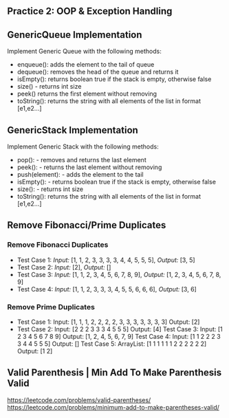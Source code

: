 ## Practice 2: OOP & Exception Handling

## GenericQueue Implementation

Implement Generic Queue with the following methods:
- enqueue(): adds the element to the tail of queue
- dequeue(): removes the head of the queue and returns it
- isEmpty(): returns boolean true if the stack is empty, otherwise false
- size() - returns int size
- peek() returns the first element without removing
- toString(): returns the string with all elements of the list in format [e1,e2…]

## GenericStack Implementation

Implement Generic Stack with the following methods:

- pop(): - removes and returns the last element
- peek(): - returns the last element without removing
- push(element): - adds the element to the tail
- isEmpty(): - returns boolean true if the stack is empty, otherwise false
- size(): - returns int size
- toString(): returns the string with all elements of the list in format [e1,e2…]


## Remove Fibonacci/Prime Duplicates
### Remove Fibonacci Duplicates

- Test Case 1: 
_Input:_ [1, 1, 2, 3, 3, 3, 3, 4, 4, 5, 5, 5], 
_Output:_ [3, 5]
- Test Case 2:
_Input:_ [2], 
_Output:_ []
- Test Case 3:
_Input:_ [1, 1, 2, 3, 4, 5, 6, 7, 8, 9], 
_Output:_ [1, 2, 3, 4, 5, 6, 7, 8, 9]
- Test Case 4:
_Input:_ [1, 1, 2, 3, 3, 3, 4, 5, 5, 6, 6, 6], 
_Output:_ [3, 6]

### Remove Prime Duplicates

- Test Case 1:
Input: [1, 1, 1, 2, 2, 2, 2, 3, 3, 3, 3, 3, 3, 3]
Output: [2]
- Test Case 2:
Input: [2 2 2 3 3 3 4 5 5 5]
Output: [4]
Test Case 3:
Input: [1 2 3 4 5 6 7 8 9]
Output: [1, 2, 4, 5, 6, 7, 9]
Test Case 4:
Input: [1 1 2 2 2 3 3 4 4 5 5 5]
Output: []
Test Case 5:
ArrayList: [1 1 1 1 1 1 2 2 2 2 2 2]
Output: [1 2]


## Valid Parenthesis | Min Add To Make Parenthesis Valid

https://leetcode.com/problems/valid-parentheses/
https://leetcode.com/problems/minimum-add-to-make-parentheses-valid/